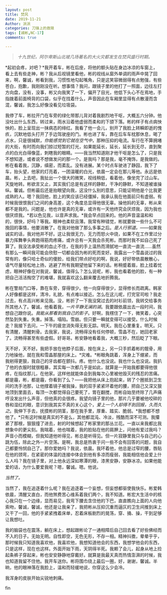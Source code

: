 ```yaml
---
layout: post
title: 焚风
date: 2019-11-21
Author: 派派
categories: 刀锋上的救赎
tags: [诚彬,NC-17]
comments: true

---
```


> *十九世纪，阿尔卑斯山北坡几场著名的大火灾都发生在焚风盛行时期。*

*起初会疼，对吧？*我开着车，彬在后座，将他的额头贴在身边冰凉的车窗上，看上去有些走神，彬？我从后视镜里看他，彬的视线从窗外单调的雨声中晃了回来，啊，馨诚，彬看到我，习惯性地勾起嘴角，只是这笑容微弱得有点勉强，有些苍白，抱歉，我刚刚没在听。想事情？我问，跟镜子里的他打了一照面，边往左打方向盘，没有，没事，彬又向我笑了一下，偏开了目光，他低下头心不在焉地，手指拨着前面椅背的口袋，似乎在找着什么，声音因此在车厢里显得有点散漫而含混，馨诚，我怎么好像没看见垃圾袋。

我停了车，彬拉开门在车旁的绿化带那儿背对着我剧烈地干呕，大概五六分钟。他没吐出什么东西，转过来，雨水沿着他虚弱而柔和的下颌下落。彬的样子有点病怏怏的，脸上呈现出一抹病态的绯红。我看了他一会儿，别开了我脸上转瞬即逝的愧疚，沉默地低头打开了手边驾驶座的门。彬也进了车，靠在后车车枕那休息，喝了点水，只是很缄默，*你能感觉到它就在空气中*，那种压抑的电流。车行在不算拥堵的大街，有时而向我们掠过短暂的灯光，如果能延长，延长，延长到无尽，直到聚点的白光白得像蓝，刺瞎我的眼睛。——我当然知道刚才他干呕是怎么了，只是我不想知道，或者说不想做发问的那一个。是我吗？那是我，毫不掩饰，是我做的。彬在看着我，沉静，缜密，而紊乱。没有进展。某个时点车驶进了静园，我下了车，抬头望，他家的灯亮着，一团温暖的白光，依晨一定会在那儿等他。永远是依晨。彬，上去吧，我扯出一个很大的微笑，视线稍低，看着他，像坐完了过山车。天旋地转。彬欲言又止，其实我们总是有这样的静默，干净的静默，不知道被谁操纵。馨诚。但彬最后还是抬眼望向我，这没什么别的意思，只能证明他是个比我更成熟的人。嗯？我回他，脸上的笑应该已经僵掉，我承认我在他面前只有虚弱。有时候我很恨我们之间的身高差，这个角度总显得他很无辜。操他妈的无辜，彬从来都不是我的。问题是，他也许是真的无辜，或许有一天他终究会厌烦我，因为我也很厌烦我。*若以色见我，以音声求我。*我会早点回来的。他的声音温温和和的，很快，好吗？等我。眼神也柔软且薄。我常有种错觉，彬就要做一些什么不可挽回的事情，他要消散了。在我对他做了那么多事之后。*是人行邪道。*——如果我诚实的话，我对他并不好。这让我很无力，无力而怒火中烧，如果不在工作里过分暴力挥舞拳头奔跑得筋肉疼痛，或许总有一天我会杀死彬。而那时我不如自己死了算了。我没法承受彬的血止不住，在我的手上温热而滑腻地一直流一直流……虽然有那么一瞬间我可能会欣慰一切都会因为彬的死而变好。我露出一个雪晶说过的我常有的，像只哈士奇似的傻脸，给我们带点好吃的啊，我说，好好带依晨散散心，语气尽量轻松地上扬，逃避了所有我期望他留下来的话。彬稍蹙着眉，脸上挂着忧虑，眼神好像在对我说，馨诚，值得么？怎么说呢，彬，我也看着他的脸，有一种把自己活活掏空了的难堪，我就喜欢这么翻来覆去地折腾我。

彬在警局门口等，靠在车旁，穿得很少。他一向穿得很少，显得修长而疏离。韩家人好像都是这样，清冷，礼貌，有点难以接近。怎么在这儿呢，打完官司啦？我走过去，有点高兴彬来见我。没，彬折了一下我没窝过去的衬衫前领，我转交给事务所其他人了。馨诚，他看着我，*一片平静无澜的湖*。我要跟依晨出去一段时间，我想自己跟你说。*我能从那看到我自己的影子*。好啊，我楞住了一下，微笑着，心突然坠到失重。失重。掉落。塌陷。雪崩。但只要一瞬就变得可以接受。什么时候走？我接下去问，一下午的疲怠消失得无影无踪。明天。我在心里重复。明天。只有清醒，清醒刺骨。去我家，我说，流畅得没有任何停顿，雪晶不在，她回老家了。流畅得甚至有些虚假。好哥哥。彬安静地看着我，大概三秒，然后眨了下眼。

天不好，天不好。我把手放在他脖子后面，按在床上，另一只手抓着彬的髋骨，用力地操他，就在我和雪晶那屋的床上。*灾难。*彬眼角跳着，浑身上下绷紧，而我剜得更狠，我自己的牙齿都在颤抖。疼。他什么也没说。我也什么也没说。我扒了他的衣服时就很粗暴，其实每一次都几乎是如此，就算是一开始我都要得他很疼，在指纹那儿，在他家。这样他就能体会到我每次心里被他毁灭的残忍的苦痛。都是霾，彬，都是霾，你看到了么？——我把他从床上抱起来，转了个圈抵到卫生间的洗手池那，让他撑着镜子被我操，我的双手紧紧环着他的腰，把自己又深又狠地顶到里面去，每顶一次都觉得自己要死了，胃在翻搅，而彬自始至终除了几声痛哼没发出什么声音，但他真的会很疼。我望向镜子里的他，那片几乎要被他咬碎的唇和湿红的眼，意识到我其实不真的关心这个，*爱上一个人却得不到回报，久而久之*。我伸下手去，抚摸彬的阴茎，那在我手里，厚重、踏实、脆弱。*我想都不想他了。*只有这时候是真实的不是么，其他都混沌、冷淡，残酷而深不可测。我攥紧了那根，狠狠撞了进去，射的时候想起了彬家里的那丛兰花。一直以来我都比我想象中的更尖刻。我喘着，他也喘着，我的脸贴在他的肩胛上，问他有爱过我吗？声音小而模糊，但我知道他听得见，彬总是听得见。但一片寂静里我只与自己的心跳为伍，除此之外一片空荡。是啊，我总是热衷于问一些不会有回答的问题，我自己都要怜悯自己了。那你爱她吗？我说，依晨。我环着他，他总是过窄的腰，唇贴在他的颈弯，在紧密的体温的连接中体会到他有多凉而瘦弱，我能相信他会爱上什么人吗？我在镜子里，对上他永远深如寒潭的眼，漆黑安静，安静冰凉。如果他能爱的话，为什么要爱我呢？嗯，馨诚。嗯。他说。

*当然了。*

当然了，我在追逐着什么呢？我在追逐着一个妄想，但妄想都驱使我快乐。彬爱韩依晨，清醒又直白，而他煞费苦心维系着我们两个，我不知道。彬宏大生活中的核心我只在一个边缘，显而易见，我弯下腰去含住他的下巴，直直瞧向上面的人向他索吻，馨诚，馨诚，他还是让我亲了，我把彬从压抑沉重而逼仄的卫生间推到床上又干了一回，他的手紧紧拽着床单，忍着床板剧烈的晃荡，穿、捅、操，干到足够让我想吐。

我的脑袋也在震荡，躺在床上，想起跟彬论了一通相障后自己回去看了好些佛经而不入的日子。无始无明。自性即空，无色无形，不存一相。精神抖擞，晕晕乎乎，那时候我只知道我喜欢他，我喜欢他，我想知道他会的东西，我想学他会的东西，只是这样，现在也这样。外面开始下雨，天阴得半死。我赖了会儿，起身从地上捡起条裤子穿起来，彬也安安静静地穿戴好。就算是我最天真而热情澎湃的时候，我也知道我留不住他。我开车送你。彬将围巾绕上最后一圈，好，谢谢，馨诚。半晌，他的眼神落在我脸上，温和而轻缓地说，你穿这么少会冷。

我浑身的皮肤开始尖锐地刺痛。

fin

